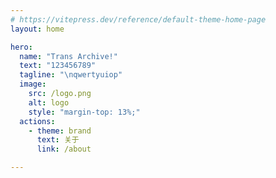 ```yaml
---
# https://vitepress.dev/reference/default-theme-home-page
layout: home

hero:
  name: "Trans Archive!"
  text: "123456789"
  tagline: "\nqwertyuiop"
  image:
    src: /logo.png
    alt: logo
    style: "margin-top: 13%;"
  actions:
    - theme: brand
      text: 关于
      link: /about

---
```

